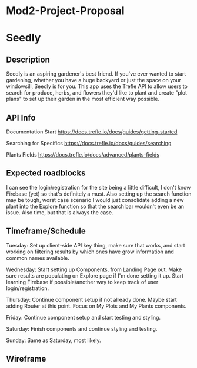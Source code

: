 # Mod2-Project-Proposal

# Seedly

## Description
Seedly is an aspiring gardener's best friend. If you've ever wanted to start gardening, whether you have a huge backyard or just the space on your windowsill, Seedly is for you. This app uses the Trefle API to allow users to search for produce, herbs, and flowers they'd like to plant and create "plot plans" to set up their garden in the most efficient way possible.

## API Info
Documentation Start
https://docs.trefle.io/docs/guides/getting-started

Searching for Specifics
https://docs.trefle.io/docs/guides/searching

Plants Fields
https://docs.trefle.io/docs/advanced/plants-fields

## Expected roadblocks
I can see the login/registration for the site being a little difficult, I don't know Firebase (yet) so that's definitely a must. Also setting up the search function may be tough, worst case scenario I would just consolidate adding a new plant into the Explore function so that the search bar wouldn't even be an issue. Also time, but that is always the case.

## Timeframe/Schedule
Tuesday: Set up client-side API key thing, make sure that works, and start working on filtering results by which ones have grow information and common names available.

Wednesday: Start setting up Components, from Landing Page out. Make sure results are populating on Explore page if I'm done setting it up. Start learning Firebase if possible/another way to keep track of user login/registration.

Thursday: Continue component setup if not already done. Maybe start adding Router at this point. Focus on My Plots and My Plants components. 

Friday: Continue component setup and start testing and styling.

Saturday: Finish components and continue styling and testing.

Sunday: Same as Saturday, most likely.

## Wireframe


